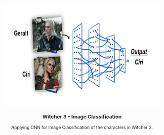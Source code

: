 <p align="center">
    <img src="repImages/main.JPG" alt="Logo" width="708" height="330">
  </a>

  <h3 align="center">Witcher 3 - Image Classification</h3>
  <p align="center">
   Applying CNN for Image Classification of the characters in Witcher 3.
  </p>
</p>
